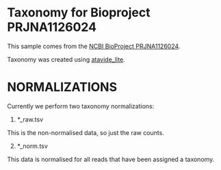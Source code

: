 # Taxonomy for Bioproject PRJNA1126024

This sample comes from the [NCBI BioProject PRJNA1126024](https://www.ncbi.nlm.nih.gov/bioproject/?term=PRJNA1126024).

Taxonomy was created using [atavide_lite](https://github.com/linsalrob/atavide_lite).



# NORMALIZATIONS

Currently we perform two taxonomy normalizations:

1. *_raw.tsv

This is the non-normalised data, so just the raw counts. 

2. *_norm.tsv

This data is normalised for all reads that have been assigned a taxonomy.
